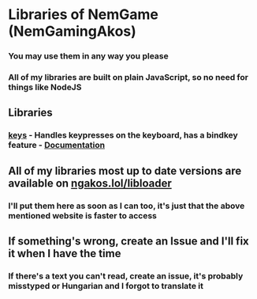 # Libraries of NemGame (NemGamingAkos)
### You may use them in any way you please
### All of my libraries are built on plain JavaScript, so no need for things like NodeJS
## Libraries
### [keys](libs/keys.js) - Handles keypresses on the keyboard, has a bindkey feature - [Documentation](documentation/keys.md)
## All of my libraries most up to date versions are available on [ngakos.lol/libloader](https://www.ngakos.lol/libloader/)
### I'll put them here as soon as I can too, it's just that the above mentioned website is faster to access
## If something's wrong, create an Issue and I'll fix it when I have the time
### If there's a text you can't read, create an issue, it's probably misstyped or Hungarian and I forgot to translate it
